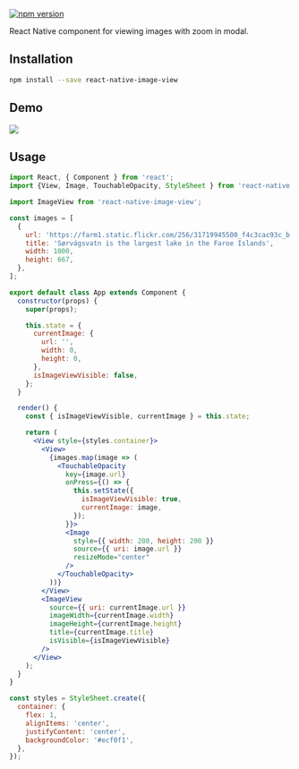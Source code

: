 [![npm version](https://badge.fury.io/js/react-native-image-view.svg)](https://badge.fury.io/js/react-native-image-view)

React Native component for viewing images with zoom in modal.

## Installation

```bash
npm install --save react-native-image-view
```

## Demo

![](https://github.com/antonKalinin/react-native-image-view/blob/master/static/demo.gif)

## Usage
```jsx
import React, { Component } from 'react';
import {View, Image, TouchableOpacity, StyleSheet } from 'react-native';

import ImageView from 'react-native-image-view';

const images = [
  {
    url: 'https://farm1.static.flickr.com/256/31719945500_f4c3cac93c_b.jpg',
    title: 'Sørvágsvatn is the largest lake in the Faroe Islands',
    width: 1000,
    height: 667,
  },
];

export default class App extends Component {
  constructor(props) {
    super(props);

    this.state = {
      currentImage: {
        url: '',
        width: 0,
        height: 0,
      },
      isImageViewVisible: false,
    };
  }

  render() {
    const { isImageViewVisible, currentImage } = this.state;

    return (
      <View style={styles.container}>
        <View>
          {images.map(image => (
            <TouchableOpacity
              key={image.url}
              onPress={() => {
                this.setState({
                  isImageViewVisible: true,
                  currentImage: image,
                });
              }}>
              <Image
                style={{ width: 200, height: 200 }}
                source={{ uri: image.url }}
                resizeMode="center"
              />
            </TouchableOpacity>
          ))}
        </View>
        <ImageView
          source={{ uri: currentImage.url }}
          imageWidth={currentImage.width}
          imageHeight={currentImage.height}
          title={currentImage.title}
          isVisible={isImageViewVisible}
        />
      </View>
    );
  }
}

const styles = StyleSheet.create({
  container: {
    flex: 1,
    alignItems: 'center',
    justifyContent: 'center',
    backgroundColor: '#ecf0f1',
  },
});

```